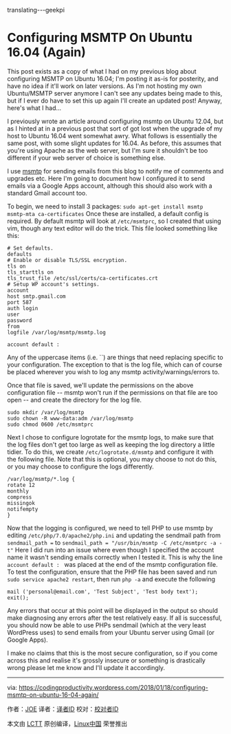 translating---geekpi

Configuring MSMTP On Ubuntu 16.04 (Again)
======
This post exists as a copy of what I had on my previous blog about configuring MSMTP on Ubuntu 16.04; I'm posting it as-is for posterity, and have no idea if it'll work on later versions. As I'm not hosting my own Ubuntu/MSMTP server anymore I can't see any updates being made to this, but if I ever do have to set this up again I'll create an updated post! Anyway, here's what I had…

I previously wrote an article around configuring msmtp on Ubuntu 12.04, but as I hinted at in a previous post that sort of got lost when the upgrade of my host to Ubuntu 16.04 went somewhat awry. What follows is essentially the same post, with some slight updates for 16.04. As before, this assumes that you're using Apache as the web server, but I'm sure it shouldn't be too different if your web server of choice is something else.

I use [msmtp][1] for sending emails from this blog to notify me of comments and upgrades etc. Here I'm going to document how I configured it to send emails via a Google Apps account, although this should also work with a standard Gmail account too.

To begin, we need to install 3 packages:
`sudo apt-get install msmtp msmtp-mta ca-certificates`
Once these are installed, a default config is required. By default msmtp will look at `/etc/msmtprc`, so I created that using vim, though any text editor will do the trick. This file looked something like this:
```
# Set defaults.
defaults
# Enable or disable TLS/SSL encryption.
tls on
tls_starttls on
tls_trust_file /etc/ssl/certs/ca-certificates.crt
# Setup WP account's settings.
account
host smtp.gmail.com
port 587
auth login
user
password
from
logfile /var/log/msmtp/msmtp.log

account default :

```

Any of the uppercase items (i.e. ``) are things that need replacing specific to your configuration. The exception to that is the log file, which can of course be placed wherever you wish to log any msmtp activity/warnings/errors to.

Once that file is saved, we'll update the permissions on the above configuration file -- msmtp won't run if the permissions on that file are too open -- and create the directory for the log file.
```
sudo mkdir /var/log/msmtp
sudo chown -R www-data:adm /var/log/msmtp
sudo chmod 0600 /etc/msmtprc

```

Next I chose to configure logrotate for the msmtp logs, to make sure that the log files don't get too large as well as keeping the log directory a little tidier. To do this, we create `/etc/logrotate.d/msmtp` and configure it with the following file. Note that this is optional, you may choose to not do this, or you may choose to configure the logs differently.
```
/var/log/msmtp/*.log {
rotate 12
monthly
compress
missingok
notifempty
}

```

Now that the logging is configured, we need to tell PHP to use msmtp by editing `/etc/php/7.0/apache2/php.ini` and updating the sendmail path from
`sendmail_path =`
to
`sendmail_path = "/usr/bin/msmtp -C /etc/msmtprc -a -t"`
Here I did run into an issue where even though I specified the account name it wasn't sending emails correctly when I tested it. This is why the line `account default : ` was placed at the end of the msmtp configuration file. To test the configuration, ensure that the PHP file has been saved and run `sudo service apache2 restart`, then run `php -a` and execute the following
```
mail ('personal@email.com', 'Test Subject', 'Test body text');
exit();

```

Any errors that occur at this point will be displayed in the output so should make diagnosing any errors after the test relatively easy. If all is successful, you should now be able to use PHPs sendmail (which at the very least WordPress uses) to send emails from your Ubuntu server using Gmail (or Google Apps).

I make no claims that this is the most secure configuration, so if you come across this and realise it's grossly insecure or something is drastically wrong please let me know and I'll update it accordingly.


--------------------------------------------------------------------------------

via: https://codingproductivity.wordpress.com/2018/01/18/configuring-msmtp-on-ubuntu-16-04-again/

作者：[JOE][a]
译者：[译者ID](https://github.com/译者ID)
校对：[校对者ID](https://github.com/校对者ID)

本文由 [LCTT](https://github.com/LCTT/TranslateProject) 原创编译，[Linux中国](https://linux.cn/) 荣誉推出

[a]:https://codingproductivity.wordpress.com/author/joeb454/
[1]:http://msmtp.sourceforge.net/
